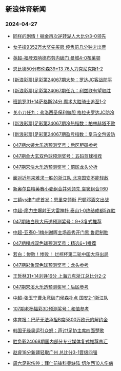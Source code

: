 ## 新浪体育新闻 
### 2024-04-27

+ [同样的剧情！掘金再次逆转湖人大比分3-0领先](https://sports.sina.com.cn/basketball/nba/2024-04-26/doc-inatcshy6830509.shtml)

+ [女子擒9352万大奖先买房 停售前几分钟才出票](https://sports.sina.com.cn/l/2024-04-26/doc-inatcfte5414988.shtml)

+ [英超-福登双响德布劳内破门 曼城4-0布莱顿](https://sports.sina.com.cn/g/pl/2024-04-26/doc-inatcfte6978533.shtml)

+ [恩比德50分布伦森39+13 76人力克尼克斯1-2](https://sports.sina.com.cn/basketball/nba/2024-04-26/doc-inatcmza5371652.shtml)

+ [[新浪彩票]足彩第24067期大势：罗达JC客战防平](https://sports.sina.com.cn/l/2024-04-26/doc-inatcfte6970389.shtml)

+ [[新浪彩票]足彩第24067期任九：利兹联有望取胜](https://sports.sina.com.cn/l/2024-04-26/doc-inatcfte6970930.shtml)

+ [班凯罗31+14萨格斯24分 魔术大胜骑士追至1-2](https://sports.sina.com.cn/basketball/nba/2024-04-26/doc-inatcmza5374242.shtml)

+ [关小刀任九：弗洛西圣保利做胆 格拉夫罗达JC防冷](https://sports.sina.com.cn/l/2024-04-26/doc-inatcwqw6780203.shtml)

+ [[新浪彩票]足彩第24067期冷热指数：柏林赫塔不败](https://sports.sina.com.cn/l/2024-04-26/doc-inatcfte5421328.shtml)

+ [[新浪彩票]足彩第24067期盈亏指数：皇马全包设防](https://sports.sina.com.cn/l/2024-04-26/doc-inatcfte5420971.shtml)

+ [047期水镜大乐透预测奖号：后区胆码参考](https://sports.sina.com.cn/l/2024-04-26/doc-inateawu5120965.shtml)

+ [047期金大玄双色球预测奖号：五码蓝球推荐](https://sports.sina.com.cn/l/2024-04-26/doc-inateawu6663353.shtml)

+ [047期宋浩大乐透预测奖号：前区龙头分析](https://sports.sina.com.cn/l/2024-04-26/doc-inateawu5121986.shtml)

+ [面对近年来难求一胜的浙江队 北京国安不能轻敌](https://sports.sina.com.cn/china/2024-04-26/doc-inatcwqw5192954.shtml)

+ [新奥尔良精英赛小麦组合并列领先 袁窦组合T60](https://sports.sina.com.cn/golf/pgatour/2024-04-26/doc-inatcmza6891815.shtml)

+ [三镇vs津门虎首发：恩里克领衔 巴顿邓涵文出战](https://sports.sina.com.cn/china/j/2024-04-26/doc-inateies5074212.shtml)

+ [中超-廖力生爆射王大雷神扑 泰山1-0终结成都5连胜](https://sports.sina.com.cn/china/j/2024-04-26/doc-inatepnt5851803.shtml)

+ [047期陆白秋大乐透预测奖号：9+3复式推荐](https://sports.sina.com.cn/l/2024-04-26/doc-inateawu6670142.shtml)

+ [中超-亚泰0-1梅州谢晖主场首秀开门黑 鲁尼制胜](https://sports.sina.com.cn/china/j/2024-04-26/doc-inatepnq6560617.shtml)

+ [047期程成双色球预测奖号：精选6+1推荐](https://sports.sina.com.cn/l/2024-04-26/doc-inateawu5108798.shtml)

+ [若白：惨败！惨败！ 烂柯杯第二轮中国大将出局](https://sports.sina.com.cn/go/2024-04-26/doc-inatcshy6844757.shtml)

+ [047期彩鱼双色球预测奖号：龙头参考](https://sports.sina.com.cn/l/2024-04-26/doc-inateawu5108071.shtml)

+ [王哲林31+14刘铮16分 上海力克浙江总比分2-2](https://sports.sina.com.cn/basketball/cba/2024-04-26/doc-inatepnt5847206.shtml)

+ [047期宋溪大乐透预测奖号：后区参考](https://sports.sina.com.cn/l/2024-04-26/doc-inateawu5121636.shtml)

+ [中超-张玉宁曹永竞破门侯森扑点 国安2-1浙江队](https://sports.sina.com.cn/china/j/2024-04-26/doc-inatepnq6552078.shtml)

+ [107期老杨福彩3D预测奖号：和值参考](https://sports.sina.com.cn/l/2024-04-26/doc-inateawu6690358.shtml)

+ [体育报：巴萨无法承担B席5800万欧元的解约金](https://sports.sina.com.cn/g/laliga/2024-04-26/doc-inatcwqw6777645.shtml)

+ [韩国无缘奥运引众怒：声讨!足协主席四面楚歌](https://sports.sina.com.cn/china/2024-04-26/doc-inatcwqw6762683.shtml)

+ [胜负彩24068期国内部分专业媒体复式推荐总汇](https://sports.sina.com.cn/l/2024-04-26/doc-inatcwqw5190769.shtml)

+ [赵睿18分新疆轻取广州 总比分3-1晋级四强](https://sports.sina.com.cn/basketball/cba/2024-04-26/doc-inatepnt5838565.shtml)

+ [周六足彩伤停：拜仁前锋科曼缺阵 切尔西10人伤病](https://sports.sina.com.cn/l/2024-04-26/doc-inatcshy5272306.shtml)

